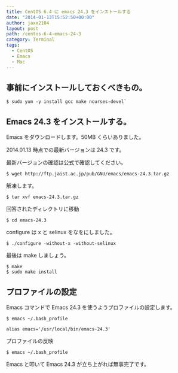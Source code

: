 ```yaml
---
title: CentOS 6.4 に emacs 24.3 をインストールする
date: "2014-01-13T15:52:50+00:00"
author: jaxx2104
layout: post
path: /centos-6-4-emacs-24-3
category: Terminal
tags:
  - CentOS
  - Emacs
  - Mac
---
```


## 事前にインストールしておくべきもの。

```
$ sudo yum -y install gcc make ncurses-devel`
```

## Emacs 24.3 をインストールする。

Emacs をダウンロードします。50MB くらいありました。

2014.01.13 時点での最新バージョンは 24.3 です。

最新バージョンの確認は公式で確認してください。

```
$ wget http://ftp.jaist.ac.jp/pub/GNU/emacs/emacs-24.3.tar.gz
```

解凍します。

<!--more-->

```
$ tar xvf emacs-24.3.tar.gz
```

回答されたディレクトリに移動

```
$ cd emacs-24.3
```

configure は x と selinux をなをにしました。

```
$ ./configure -without-x -without-selinux
```

最後は make しましょう。

```
$ make
$ sudo make install
```

## プロファイルの設定

Emacs コマンドで Emacs 24.3 を使うようプロファイルの設定します。

```
$ emacs ~/.bash_profile
```

```shell
alias emacs='/usr/local/bin/emacs-24.3'
```

プロファイルの反映

```
$ emacs ~/.bash_profile
```

Emacs と叩いて Emacs 24.3 が立ち上がれば無事完了です。
